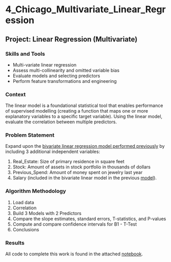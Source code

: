 # 4_Chicago_Multivariate_Linear_Regression

## Project: Linear Regression (Multivariate)

### Skills and Tools

* Multi-variate linear regression
* Assess multi-collinearity and omitted variable bias
* Evaluate models and selecting predictors
* Perform feature transformations and engineering

### Context
The linear model is a foundational statistical tool that enables performance of supervised modelling (creating a function that maps one or more explanatory variables to a specific target variable). Using the linear model, evaluate the correlation between multiple predictors.  

### Problem Statement
Expand upon the [bivariate linear regression model performed previously](https://github.com/MikeHankinson/3_Chicago_Bivariate_Linear_Regression) by including 3 additional independent variables:
1. Real_Estate: Size of primary residence in square feet 
2. Stock: Amount of assets in stock portfolio in thousands of dollars 
3. Previous_Spend: Amount of money spent on jewelry last year 
4. Salary (included in the bivariate linear model in the previous [model](https://github.com/MikeHankinson/3_Chicago_Bivariate_Linear_Regression)). 

### Algorithm Methodology
1. Load data
2. Correlation
3. Build 3 Models with 2 Predictors
4. Compare the slope estimates, standard errors, T-statistics, and P-values
5. Compute and compare confidence intervals for B1 - T-Test
6. Conclusions


### Results
All code to complete this work is found in the attached [notebook](Module6_Homework.R).




